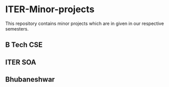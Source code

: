 # ITER-Minor-projects
This repository contains minor projects which are in given in our respective semesters.
##  B Tech CSE  
## ITER SOA
## Bhubaneshwar
